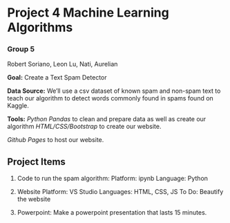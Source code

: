 # Project 4 Machine Learning Algorithms
### Group 5

Robert Soriano, Leon Lu, Nati, Aurelian

**Goal:** Create a Text Spam Detector

**Data Source:** We’ll use a csv dataset of known spam and non-spam text to teach our algorithm to detect words commonly found in spams found on Kaggle.

**Tools:** *Python Pandas* to clean and prepare data as well as create our algorithm *HTML/CSS/Bootstrap* to create our website.

*Github Pages* to host our website.


## Project Items

1) Code to run the spam algorithm:
Platform: ipynb
Language: Python

2) Website
Platform: VS Studio
Languages: HTML, CSS, JS
To Do: 
Beautify the website
3) Powerpoint:
Make a powerpoint presentation that lasts 15 minutes.
